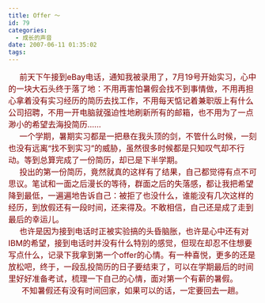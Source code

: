 ```yaml
---
title: Offer ～
id: 79
categories:
  - 成长的声音
date: 2007-06-11 01:35:02
tags:
---
```


<div id="msgcns!DA984E57EDE76A7C!954" class="bvMsg"><div><font color="#800000" size="3">     前天下午接到eBay电话，通知我被录用了，7月19号开始实习，心中的一块大石头终于落了地：不用再害怕暑假会找不到事情做，不用再担心拿着没有实习经历的简历去找工作，不用每天惦记着兼职版上有什么公司招聘，不用一开电脑就强迫性地刷新所有的邮箱，也不用为了一点渺小的希望去海投简历……</font></div>
<div><font color="#800000" size="3">     一个学期，暑期实习都是一把悬在我头顶的剑，不管什么时候，一刻也没有远离“找不到实习”的威胁，虽然很多时候都是只知叹气却不行动。等到总算完成了一份简历，却已是下半学期。</font></div>
<div><font color="#800000" size="3">     投出的第一份简历，竟然就真的这样有了结果，自己都觉得有点不可思议。笔试和一面之后漫长的等待，群面之后的失落感，都让我把希望降到最低，一遍遍地告诉自己：被拒了也没什么，谁能没有几次这样的经历，到放假还有一段时间，还来得及。</font><font color="#800000" size="3">不敢相信，自己还是成了走到最后的幸运儿。</font></div>
<div><font color="#800000" size="3">     也许是因为接到电话时正被实验搞的头昏脑胀，也许是心中还有对IBM的希望，接到电话时并没有什么特别的感觉，但现在却忍不住想要写点什么，记录下我拿到第一个offer的心情。有一种喜悦，更多的还是放松吧，终于，一段乱投简历的日子要结束了，可以在学期最后的时间里好好准备考试，梳理一下自己的心情，面对第一个有薪的暑假。</font></div>
<div><font color="#800000" size="3">      不知暑假还有没有时间回家，如果可以的话，一定要回去一趟。</font></div>
<div><font color="#800000" size="3"/> </div></div>